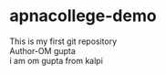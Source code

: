 # apnacollege-demo
This is my first git repository
<br>
Author-OM gupta
<br>
i am om gupta from kalpi